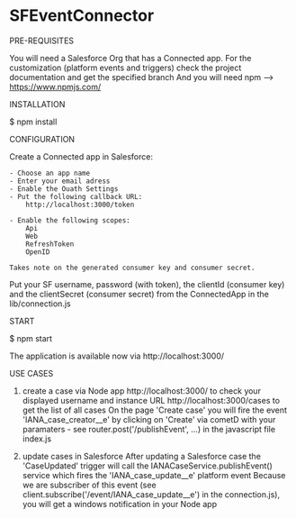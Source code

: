 # SFEventConnector

PRE-REQUISITES

You will need a Salesforce Org that has a Connected app.
For the customization (platform events and triggers) check the project documentation and get the specified branch 
And you will need npm --> https://www.npmjs.com/

INSTALLATION

$ npm install

CONFIGURATION

Create a Connected app in Salesforce:

    - Choose an app name
    - Enter your email adress
    - Enable the Ouath Settings
    - Put the following callback URL:
        http://localhost:3000/token
        
    - Enable the following scopes:
        Api
        Web
        RefreshToken
        OpenID

    Takes note on the generated consumer key and consumer secret.

Put your SF username, password (with token), the clientId (consumer key) and the clientSecret (consumer secret) from the ConnectedApp in the lib/connection.js 

START

$ npm start 

The application is available now via http://localhost:3000/ 

USE CASES

1. create a case via Node app 
    http://localhost:3000/ to check your displayed username and instance URL
    http://localhost:3000/cases to get the list of all cases
    On the page 'Create case' you will fire the event 'IANA_case_creator__e' by clicking on 'Create' via cometD with your paramaters - see router.post('/publishEvent', ...) in the javascript file index.js

2. update cases in Salesforce
    After updating a Salesforce case the 'CaseUpdated' trigger will call the IANACaseService.publishEvent() service which fires the 'IANA_case_update__e' platform event
    Because we are subscriber of this event (see client.subscribe('/event/IANA_case_update__e') in the connection.js), you will get a windows notification in your Node app


